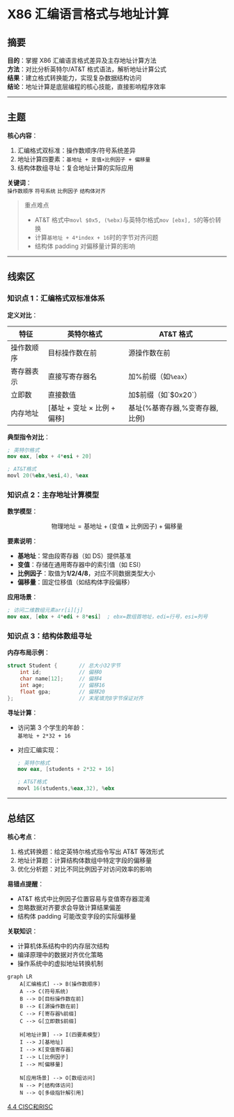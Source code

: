 # X86 汇编语言格式与地址计算

## 摘要

**目的**：掌握 X86 汇编语言格式差异及主存地址计算方法  
**方法**：对比分析英特尔/AT&T 格式语法，解析地址计算公式  
**结果**：建立格式转换能力，实现复杂数据结构访问  
**结论**：地址计算是底层编程的核心技能，直接影响程序效率

---

## 主题

**核心内容**：

1. 汇编格式双标准：操作数顺序/符号系统差异
2. 地址计算四要素：`基地址 + 变值×比例因子 + 偏移量`
3. 结构体数组寻址：复合地址计算的实际应用

**关键词**：  
`操作数顺序` `符号系统` `比例因子` `结构体对齐`

> 重点难点
>
> - AT&T 格式中`movl $0x5, (%ebx)`与英特尔格式`mov [ebx], 5`的等价转换
> - 计算`基地址 + 4*index + 16`时的字节对齐问题
> - 结构体 padding 对偏移量计算的影响

---

## 线索区

### 知识点 1：汇编格式双标准体系

**定义对比**：  

| 特征 | 英特尔格式 | AT&T 格式 |
|-----------|-----------------------|-------------------------|
| 操作数顺序 | 目标操作数在前 | 源操作数在前 |
| 寄存器表示 | 直接写寄存器名 | 加%前缀（如`%eax`） |
| 立即数 | 直接数值 | 加$前缀（如`$0x20`） |
| 内存地址 | [基址 + 变址 × 比例 + 偏移] | 基址(%基寄存器,%变寄存器,比例) |

**典型指令对比**：

```nasm
; 英特尔格式
mov eax, [ebx + 4*esi + 20]

; AT&T格式
movl 20(%ebx,%esi,4), %eax
```

### 知识点 2：主存地址计算模型

**数学模型**：

$$
\text{物理地址} = \text{基地址} + (\text{变值} \times \text{比例因子}) + \text{偏移量}
$$

**要素说明**：

- **基地址**：常由段寄存器（如 DS）提供基准
- **变值**：存储在通用寄存器中的索引值（如 ESI）
- **比例因子**：取值为**1/2/4/8**，对应不同数据类型大小
- **偏移量**：固定位移值（如结构体字段偏移）

**应用场景**：

```nasm
; 访问二维数组元素arr[i][j]
mov eax, [ebx + 4*edi + 8*esi]  ; ebx=数组首地址，edi=行号，esi=列号
```

### 知识点 3：结构体数组寻址

**内存布局示例**：

```c
struct Student {       // 总大小32字节
    int id;            // 偏移0
    char name[12];     // 偏移4
    int age;           // 偏移16
    float gpa;         // 偏移20
};                     // 末尾填充8字节保证对齐
```

**寻址计算**：

- 访问第 3 个学生的年龄：  
  `基地址 + 2*32 + 16`
- 对应汇编实现：

  ```nasm
  ; 英特尔格式
  mov eax, [students + 2*32 + 16]

  ; AT&T格式
  movl 16(students,%eax,32), %ebx
  ```

---

## 总结区

**核心考点**：

1. 格式转换题：给定英特尔格式指令写出 AT&T 等效形式
2. 地址计算题：计算结构体数组中特定字段的偏移量
3. 优化分析题：对比不同比例因子对访问效率的影响

**易错点提醒**：

- AT&T 格式中比例因子位置容易与变值寄存器混淆
- 忽略数据对齐要求会导致计算结果偏差
- 结构体 padding 可能改变字段的实际偏移量

**关联知识**：

- 计算机体系结构中的内存层次结构
- 编译原理中的数据对齐优化策略
- 操作系统中的虚拟地址转换机制

```mermaid
graph LR
    A[汇编格式] --> B(操作数顺序)
    A --> C(符号系统)
    B --> D[目标操作数在前]
    B --> E[源操作数在前]
    C --> F[寄存器%前缀]
    C --> G[立即数$前缀]

    H[地址计算] --> I(四要素模型)
    I --> J[基地址]
    I --> K[变值寄存器]
    I --> L[比例因子]
    I --> M[偏移量]

    N[应用场景] --> O[数组访问]
    N --> P[结构体访问]
    N --> Q[多级指针解引用]
```


[4.4 CISC和RISC](4.4%20CISC和RISC.md)
